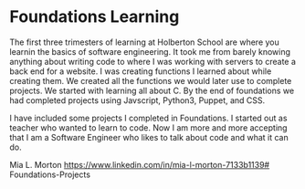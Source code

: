 # Foundations Learning

The first three trimesters of learning at Holberton School are where you learnin the basics of software
engineering.  It took me from barely knowing anything about writing code to where I was working with
servers to create a back end for a website.  I was creating functions I learned about while creating
them.  We created all the functions we would later use to complete projects. We started with learning all about C. By the end of foundations we had completed projects using Javscript, Python3, Puppet, and CSS.

I have included some projects I completed in Foundations. I started out as teacher who wanted to learn
to code. Now I am more and more accepting that I am a Software Engineer who likes to talk about code and what it can do.

Mia  L. Morton
https://www.linkedin.com/in/mia-l-morton-7133b1139# Foundations-Projects
